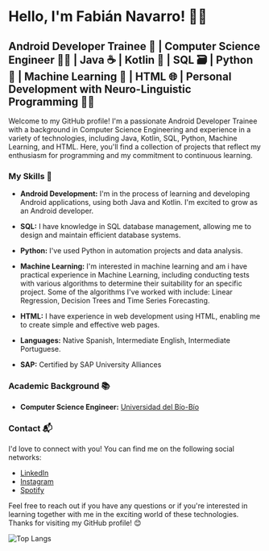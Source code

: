 

# Hello, I'm Fabián Navarro! 👋🏼
## Android Developer Trainee 📱 | Computer Science Engineer 👨‍💻 | Java ☕ | Kotlin 🎯 | SQL 🗃️ | Python 🐍 | Machine Learning 🤖 | HTML 🌐 | Personal Development with Neuro-Linguistic Programming 🧠💬

Welcome to my GitHub profile! I'm a passionate Android Developer Trainee with a background in Computer Science Engineering and experience in a variety of technologies, including Java, Kotlin, SQL, Python, Machine Learning, and HTML. Here, you'll find a collection of projects that reflect my enthusiasm for programming and my commitment to continuous learning.

### My Skills 🚀

- **Android Development:** I'm in the process of learning and developing Android applications, using both Java and Kotlin. I'm excited to grow as an Android developer.

- **SQL:** I have knowledge in SQL database management, allowing me to design and maintain efficient database systems.

- **Python:** I've used Python in automation projects and data analysis.

- **Machine Learning:** I'm interested in machine learning and am 
i have practical experience in Machine Learning, including conducting tests with various algorithms to determine their suitability for an specific project. Some of the algorithms I've worked with include: Linear Regression, Decision Trees and Time Series Forecasting.

- **HTML:** I have experience in web development using HTML, enabling me to create simple and effective web pages.

- **Languages:** Native Spanish, Intermediate English, Intermediate Portuguese.

- **SAP:** Certified by SAP University Alliances
  
### Academic Background 📚

- **Computer Science Engineer:** [Universidad del Bío-Bío](https://www.ubiobio.cl/w/)

### Contact 📬

I'd love to connect with you! You can find me on the following social networks:

- [LinkedIn](https://www.linkedin.com/in/fabi%C3%A1n-navarro-5745b8227/)
- [Instagram](https://www.instagram.com/fabian.navarro7/)
- [Spotify](https://open.spotify.com/show/6U6drJrYywkYcF9D18hzHM?si=8e4b255fd39d4fb5&nd=1)

Feel free to reach out if you have any questions or if you're interested in learning together with me in the exciting world of these technologies. Thanks for visiting my GitHub profile! 😊

![Top Langs](https://github-readme-stats.vercel.app/api/top-langs/?username=fanavar&langs_count=8)

